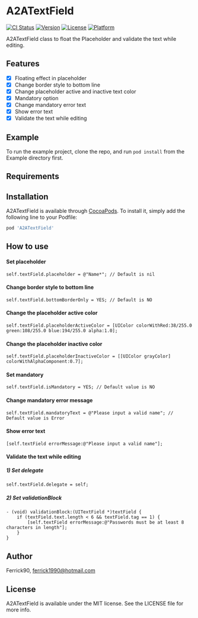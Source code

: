 # A2ATextField

[![CI Status](https://img.shields.io/travis/Ferrick90/A2ATextField.svg?style=flat)](https://travis-ci.org/Ferrick90/A2ATextField)
[![Version](https://img.shields.io/cocoapods/v/A2ATextField.svg?style=flat)](https://cocoapods.org/pods/A2ATextField)
[![License](https://img.shields.io/cocoapods/l/A2ATextField.svg?style=flat)](https://cocoapods.org/pods/A2ATextField)
[![Platform](https://img.shields.io/cocoapods/p/A2ATextField.svg?style=flat)](https://cocoapods.org/pods/A2ATextField)

A2ATextField class to float the Placeholder and validate the text while editing.

## Features
- [x] Floating effect in placeholder
- [x] Change border style to bottom line
- [x] Change placeholder active and inactive text color
- [x] Mandatory option
- [x] Change mandatory error text
- [x] Show error text
- [x] Validate the text while editing

## Example

To run the example project, clone the repo, and run `pod install` from the Example directory first.

## Requirements

## Installation

A2ATextField is available through [CocoaPods](https://cocoapods.org). To install
it, simply add the following line to your Podfile:

```ruby
pod 'A2ATextField'
```

## How to use
####  Set placeholder
```
self.textField.placeholder = @"Name*"; // Default is nil
```

#### Change border style to bottom line
```
self.textField.bottomBorderOnly = YES; // Default is NO
```

#### Change the placeholder active color
```
self.textField.placeholderActiveColor = [UIColor colorWithRed:38/255.0 green:108/255.0 blue:194/255.0 alpha:1.0];
```

#### Change the placeholder inactive color
```
self.textField.placeholderInactiveColor = [[UIColor grayColor] colorWithAlphaComponent:0.7];
```

#### Set mandatory
```
self.textField.isMandatory = YES; // Default value is NO
```

#### Change mandatory error message
```
self.textField.mandatoryText = @"Please input a valid name"; // Default value is Error
```

#### Show error text
```
[self.textField errorMessage:@"Please input a valid name"];
```

#### Validate the text while editing
##### 1) Set delegate
```
self.textField.delegate = self;
```

##### 2) Set validationBlock
```
- (void) validationBlock:(UITextField *)textField {
	if (textField.text.length < 6 && textField.tag == 1) {
		[self.textField errorMessage:@"Passwords must be at least 8 characters in length"];
	}
}
```

## Author

Ferrick90, ferrick1990@hotmail.com

## License

A2ATextField is available under the MIT license. See the LICENSE file for more info.
